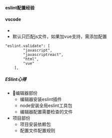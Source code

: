 #### eslint配置经验

#### vscode
+ 
+ 默认只匹配js文件，如果加vue支持，需添加配置
```  
"eslint.validate": [
        "javascript",
        "javascriptreact",
        "html",
        "vue"
    ],
```


##### ESlint心得
+ 编辑器部份
    - 编辑器安装eslint插件
    - node安装全局eslint工具包
    - 编辑器配置需要检查的文件
+ 项目部份
    - 项目安装依赖包
    - 配置文件配置规则